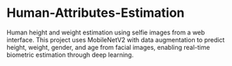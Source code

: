 # Human-Attributes-Estimation
Human height and weight estimation using selfie images from a web interface. This project uses MobileNetV2 with data augmentation to predict height, weight, gender, and age from facial images, enabling real-time biometric estimation through deep learning.
